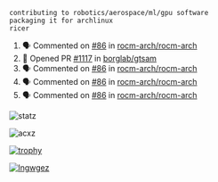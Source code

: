 ```
contributing to robotics/aerospace/ml/gpu software
packaging it for archlinux
ricer
```

<!--START_SECTION:activity-->
1. 🗣 Commented on [#86](https://github.com/rocm-arch/rocm-arch/issues/86) in [rocm-arch/rocm-arch](https://github.com/rocm-arch/rocm-arch)
2. 💪 Opened PR [#1117](https://github.com/borglab/gtsam/pull/1117) in [borglab/gtsam](https://github.com/borglab/gtsam)
3. 🗣 Commented on [#86](https://github.com/rocm-arch/rocm-arch/issues/86) in [rocm-arch/rocm-arch](https://github.com/rocm-arch/rocm-arch)
4. 🗣 Commented on [#86](https://github.com/rocm-arch/rocm-arch/issues/86) in [rocm-arch/rocm-arch](https://github.com/rocm-arch/rocm-arch)
5. 🗣 Commented on [#86](https://github.com/rocm-arch/rocm-arch/issues/86) in [rocm-arch/rocm-arch](https://github.com/rocm-arch/rocm-arch)
<!--END_SECTION:activity-->


![statz](https://github-readme-stats.vercel.app/api?username=acxz&include_all_commits=true&show_icons=true)

<p><img align="center" src="https://github-readme-streak-stats.herokuapp.com/?user=acxz&" alt="acxz" /></p>

[![trophy](https://github-profile-trophy.vercel.app/?username=acxz)](https://github.com/ryo-ma/github-profile-trophy)

[![lngwgez](https://github-readme-stats.vercel.app/api/top-langs/?username=acxz&layout=compact)](https://github.com/acxz/github-readme-stats)
